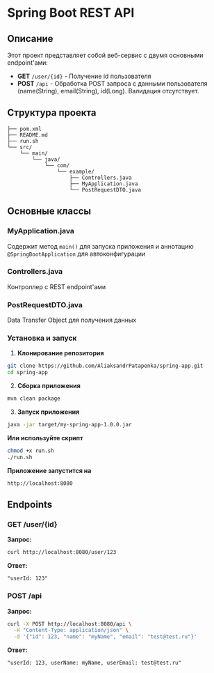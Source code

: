 # Spring Boot REST API

## Описание

Этот проект представляет собой веб-сервис с двумя основными endpoint'ами:
- **GET** `/user/{id}` - Получение id пользователя
- **POST** `/api` - Обработка POST запроса с данными пользователя (name(String), email(String), id(Long). Валидация отсутствует.

## Структура проекта

```
├── pom.xml
├── README.md
├── run.sh
└── src/
    └── main/
        └── java/
            └── com/
                └── example/
                    ├── Controllers.java
                    ├── MyApplication.java
                    └── PostRequestDTO.java                       
```

## Основные классы

### MyApplication.java
Содержит метод `main()` для запуска приложения и аннотацию `@SpringBootApplication` для автоконфигурации

### Controllers.java
Контроллер с REST endpoint'ами

### PostRequestDTO.java
Data Transfer Object для получения данных

### Установка и запуск

1. **Клонирование репозитория**
```bash
git clone https://github.com/AliaksandrPatapenka/spring-app.git
cd spring-app
```

2. **Сборка приложения**
```bash
mvn clean package
```

3. **Запуск приложения**
```bash
java -jar target/my-spring-app-1.0.0.jar
```

**Или используйте скрипт**
```bash
chmod +x run.sh
./run.sh
```

**Приложение запустится на**
```
http://localhost:8080
```

## Endpoints

### GET /user/{id}

**Запрос:**
```bash
curl http://localhost:8080/user/123
```

**Ответ:**
```
"userId: 123"
```

### POST /api

**Запрос:**
```bash
curl -X POST http://localhost:8080/api \
  -H "Content-Type: application/json" \
  -d '{"id": 123, "name": "myName", "email": "test@test.ru"}'
```

**Ответ:**
```
"userId: 123, userName: myName, userEmail: test@test.ru"
```
